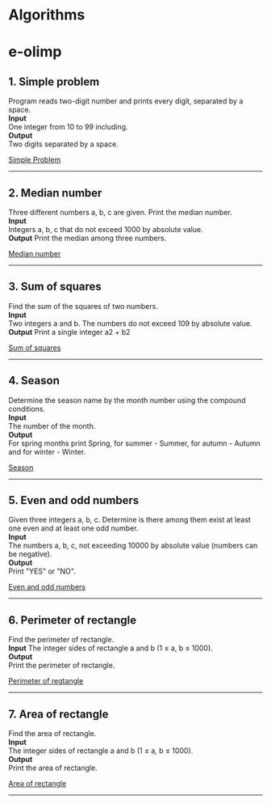 # Algorithms

# e-olimp

## 1. Simple problem  
Program reads two-digit number and prints every digit, separated by a space.  
**Input**  
One integer from 10 to 99 including.  
**Output**  
Two digits separated by a space.

[Simple Problem](https://www.e-olymp.com/en/contests/19163/problems/205600)

---

## 2. Median number  
Three different numbers a, b, c are given. Print the median number.  
**Input**  
Integers a, b, c that do not exceed 1000 by absolute value.  
**Output**
Print the median among three numbers.

[Median number](https://www.e-olymp.com/en/contests/19163/problems/205601)

---

## 3. Sum of squares  
Find the sum of the squares of two numbers.  
**Input**  
Two integers a and b. The numbers do not exceed 109 by absolute value.  
**Output**
Print a single integer a2 + b2

[Sum of squares](https://www.e-olymp.com/en/contests/19163/problems/205602)

---

## 4. Season  
Determine the season name by the month number using the compound conditions.  
**Input**  
The number of the month.  
**Output**  
For spring months print Spring, for summer - Summer, for autumn - Autumn and for winter - Winter.

[Season](https://www.e-olymp.com/en/contests/19163/problems/205603)

---

## 5. Even and odd numbers  
Given three integers a, b, c. Determine is there among them exist at least one even and at least one odd number.  
**Input**  
The numbers a, b, c, not exceeding 10000 by absolute value (numbers can be negative).  
**Output**  
Print "YES" or "NO".

[Even and odd numbers](https://www.e-olymp.com/en/contests/19163/problems/205604)

---

## 6. Perimeter of rectangle  
Find the perimeter of rectangle.  
**Input**
The integer sides of rectangle a and b (1 ≤ a, b ≤ 1000).  
**Output**  
Print the perimeter of rectangle.

[Perimeter of regtangle](https://www.e-olymp.com/en/contests/19163/problems/205605)

---
## 7. Area of rectangle  
Find the area of rectangle.  
**Input**  
The integer sides of rectangle a and b (1 ≤ a, b ≤ 1000).  
**Output**  
Print the area of rectangle.

[Area of rectangle](https://www.e-olymp.com/en/contests/19163/problems/205606)

---

